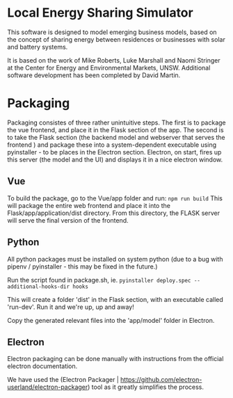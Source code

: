 # Local Energy Sharing Simulator
This software is designed to model emerging business models, based on the concept of sharing energy between residences or businesses with solar and battery systems. 

It is based on the work of Mike Roberts, Luke Marshall and Naomi Stringer at the Center for Energy and Environmental Markets, UNSW. Additional software development has been completed by David Martin. 




# Packaging
Packaging consistes of three rather unintuitive steps. The first is to package the vue frontend, and place it in the Flask section of the app. The second is to take the Flask section (the backend model and webserver that serves the frontend ) and package these into a system-dependent executable using pyinstaller - to be places in the Electron section. Electron, on start, fires up this server (the model and the UI) and displays it in a nice electron window.

## Vue
To build the package, go to the Vue/app folder and run:
`npm run build`
This will package the entire web frontend and place it into the Flask/app/application/dist directory. 
From this directory, the FLASK server will serve the final version of the frontend.

## Python
All python packages must be installed on system python (due to a bug with pipenv / pyinstaller - this may be fixed in the future.)

Run the script found in package.sh, ie.
`pyinstaller deploy.spec --additional-hooks-dir hooks`

This will create a folder 'dist' in the Flask section, with an executable called 'run-dev'. Run it and we're up, up and away!

Copy the generated relevant files into the 'app/model' folder in Electron.

## Electron

Electron packaging can be done manually with instructions from the official electron documentation.

We have used the (Electron Packager | https://github.com/electron-userland/electron-packager) tool as it greatly simplifies the process.



